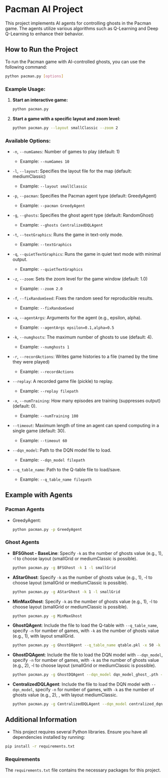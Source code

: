 
# Pacman AI Project

This project implements AI agents for controlling ghosts in the Pacman game. The agents utilize various algorithms such as Q-Learning and Deep Q-Learning to enhance their behavior.

## How to Run the Project

To run the Pacman game with AI-controlled ghosts, you can use the following command:

```bash
python pacman.py [options]
```

### Example Usage:

1. **Start an interactive game:**
   ```bash
   python pacman.py
   ```

2. **Start a game with a specific layout and zoom level:**
   ```bash
   python pacman.py --layout smallClassic --zoom 2
   ```

### Available Options:

- `-n`, `--numGames`: Number of games to play (default: 1)
  - Example: `--numGames 10`
  
- `-l`, `--layout`: Specifies the layout file for the map (default: mediumClassic)
  - Example: `--layout smallClassic`
  
- `-p`, `--pacman`: Specifies the Pacman agent type (default: GreedyAgent)
  - Example: `--pacman GreedyAgent`
  
- `-g`, `--ghosts`: Specifies the ghost agent type (default: RandomGhost)
  - Example: `--ghosts CentralizedDQLAgent`
  
- `-t`, `--textGraphics`: Runs the game in text-only mode.
  - Example: `--textGraphics`
  
- `-q`, `--quietTextGraphics`: Runs the game in quiet text mode with minimal output.
  - Example: `--quietTextGraphics`
  
- `-z`, `--zoom`: Sets the zoom level for the game window (default: 1.0)
  - Example: `--zoom 2.0`
  
- `-f`, `--fixRandomSeed`: Fixes the random seed for reproducible results.
  - Example: `--fixRandomSeed`
  
- `-a`, `--agentArgs`: Arguments for the agent (e.g., epsilon, alpha).
  - Example: `--agentArgs epsilon=0.1,alpha=0.5`

- `-k`, `--numghosts`: The maximum number of ghosts to use (default: 4).
  - Example: `--numghosts 1`

- `-r`, `--recordActions`: Writes game histories to a file (named by the time they were played)
  - Example: `--recordActions`

- `--replay`: A recorded game file (pickle) to replay.
  - Example: `--replay filepath`

- `-x`, `--numTraining`: How many episodes are training (suppresses output) (default: 0).
  - Example: `--numTraining 100`

- `--timeout`: Maximum length of time an agent can spend computing in a single game (default: 30).
  - Example: `--timeout 60`

- `--dqn_model`: Path to the DQN model file to load.
  - Example: `--dqn_model filepath`

- `--q_table_name`: Path to the Q-table file to load/save.
  - Example: `--q_table_name filepath`

## Example with Agents

### Pacman Agents
- GreedyAgent:
  ```bash
  python pacman.py -p GreedyAgent
  ```

### Ghost Agents

- **BFSGhost - BaseLine**: 
Specify `-k` as the number of ghosts value (e.g., 1), -l to choose layout (smallGrid or mediumClassic is possible).
  ```bash
  python pacman.py -g BFSGhost -k 1 -l smallGrid
  ```

- **AStarGhost**: 
Specify `-k` as the number of ghosts value (e.g., 1), -l to choose layout (smallGrid or mediumClassic is possible).
  ```bash
  python pacman.py -g AStarGhost -k 1 -l smallGrid
  ```

- **MinMaxGhost**: 
Specify `-k` as the number of ghosts value (e.g., 1), -l to choose layout (smallGrid or mediumClassic is possible).
  ```bash
  python pacman.py -g MinMaxGhost
  ```

- **GhostQAgent**: 
  Include the file to load the Q-table with `--q_table_name`, specify `-n` for number of games, with `-k` as the number of ghosts value (e.g., 1), with layout smallGrid.
  ```bash
  python pacman.py -g GhostQAgent --q_table_name qtable.pkl -x 50 -k 1 -l smallGrid
  ```

- **GhostDQAgent**: 
  Include the file to load the DQN model with `--dqn_model`, specify `-n` for number of games,  with `-k` as the number of ghosts value (e.g., 2),
  -l to choose layout (smallGrid or mediumClassic is possible).
  ```bash
  python pacman.py -g GhostDQAgent --dqn_model dqn_model_ghost_.pth -n 10 -k 1 -l smallGrid
  ```

- **CentralizedDQLAgent**: 
  Include the file to load the DQN model with `--dqn_model`, specify `-n` for number of games,  with `-k` as the number of ghosts value (e.g., 2), , with layout mediumClassic.
  ```bash
  python pacman.py -g CentralizedDQLAgent --dqn_model centralized_dqn_model_1.pth -n 10 -k 2 -l mediumClassic
  ```

## Additional Information

- This project requires several Python libraries. Ensure you have all dependencies installed by running:

```bash
pip install -r requirements.txt
```

### Requirements
The `requirements.txt` file contains the necessary packages for this project.
